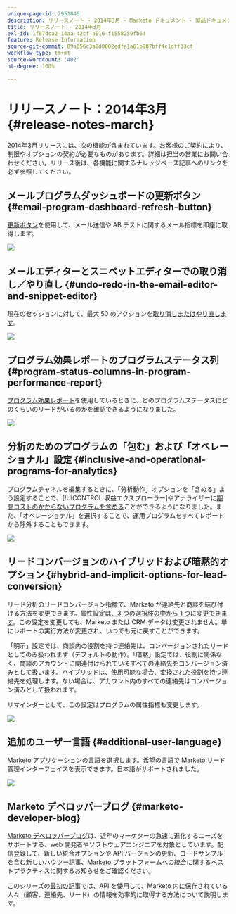 ```yaml
---
unique-page-id: 2951046
description: リリースノート - 2014年3月 - Marketo ドキュメント - 製品ドキュメント
title: リリースノート - 2014年3月
exl-id: 1f87dca2-14aa-42cf-a016-f1558259fb64
feature: Release Information
source-git-commit: 09a656c3a0d0002edfa1a61b987bff4c1dff33cf
workflow-type: tm+mt
source-wordcount: '402'
ht-degree: 100%

---
```


# リリースノート：2014年3月 {#release-notes-march}

2014年3月リリースには、次の機能が含まれています。お客様のご契約により、制限やオプションの契約が必要なものがあります。詳細は担当の営業にお問い合わせください。リリース後は、各機能に関するナレッジベース記事へのリンクを必ず参照してください。

## メールプログラムダッシュボードの更新ボタン {#email-program-dashboard-refresh-button}

[更新ボタン](/help/marketo/product-docs/email-marketing/email-programs/email-program-data/use-the-email-program-dashboard.md)を使用して、メール送信や AB テストに関するメール指標を即座に取得します。

![](assets/image2014-9-22-11-3a35-3a15.png)

## メールエディターとスニペットエディターでの取り消し／やり直し {#undo-redo-in-the-email-editor-and-snippet-editor}

現在のセッションに対して、最大 50 のアクションを[取り消しまたはやり直します](/help/marketo/product-docs/email-marketing/general/email-editor-2/edit-elements-in-an-email.md)。

![](assets/image2014-9-22-11-3a35-3a40.png)

## プログラム効果レポートのプログラムステータス列 {#program-status-columns-in-program-performance-report}

[プログラム効果レポート](/help/marketo/product-docs/core-marketo-concepts/programs/program-performance-report/add-program-status-columns-to-a-program-report.md)を使用しているときに、どのプログラムステータスにどのくらいのリードがいるのかを確認できるようになりました。

![](assets/image2014-9-22-11-3a36-3a13.png)

## 分析のためのプログラムの「包む」および「オペレーショナル」設定 {#inclusive-and-operational-programs-for-analytics}

プログラムチャネルを編集するときに、「分析動作」オプションを「含める」よう設定することで、[!UICONTROL 収益エクスプローラー]やアナライザーに[期間コストのかからないプログラムを含める](/help/marketo/product-docs/reporting/revenue-cycle-analytics/program-analytics/make-a-program-without-a-period-cost-available-in-revenue-explorer-and-analyzers.md)ことができるようになりました。また、「オペレーショナル」を選択することで、運用プログラムをすべてレポートから除外することもできます。

![](assets/image2014-9-22-11-3a36-3a32.png)

## リードコンバージョンのハイブリッドおよび暗黙的オプション {#hybrid-and-implicit-options-for-lead-conversion}

リード分析のリードコンバージョン指標で、Marketo が連絡先と商談を結び付ける方法を変更できます。[属性設定は、3 つの選択肢の中から 1 つに変更できます](/help/marketo/product-docs/administration/settings/change-attribution-settings-for-analytics.md)。この設定を変更しても、Marketo または CRM データは変更されません。単にレポートの実行方法が変更され、いつでも元に戻すことができます。

「明示」設定では、商談内の役割を持つ連絡先は、コンバージョンされたリードとしてのみ扱われます（デフォルトの動作）。「暗黙」設定では、役割に関係なく、商談のアカウントに関連付けられているすべての連絡先をコンバージョン済みとして扱います。ハイブリッドは、使用可能な場合、変換された役割を持つ連絡先を処理します。ない場合は、アカウント内のすべての連絡先はコンバージョン済みとして扱われます。

リマインダーとして、この設定はプログラムの属性指標も変更します。

![](assets/image2014-9-22-11-3a36-3a51.png)

## 追加のユーザー言語 {#additional-user-language}

[Marketo アプリケーションの言語](/help/marketo/product-docs/administration/settings/select-your-language-locale-and-time-zone.md)を選択します。希望の言語で Marketo リード管理インターフェイスを表示できます。日本語がサポートされました。

![](assets/image2014-9-22-11-3a37-3a14.png)

## Marketo デベロッパーブログ {#marketo-developer-blog}

[Marketo デベロッパーブログ](https://developers.marketo.com/blog/)は、近年のマーケターの急速に進化するニーズをサポートする、web 開発者やソフトウェアエンジニアを対象としています。配信登録して、新しい統合オプションや API バージョンの更新、コードサンプルを含む新しいハウツー記事、Marketo プラットフォームへの統合に関するベストプラクティスに関するお知らせをご確認ください。

このシリーズの[最初の記事](https://developers.marketo.com/blog/retrieving-customer-and-prospect-information-from-marketo-using-the-api/)では、API を使用して、Marketo 内に保存されている人々（顧客、連絡先、リード）の情報を効率的に取得する方法について説明します。
